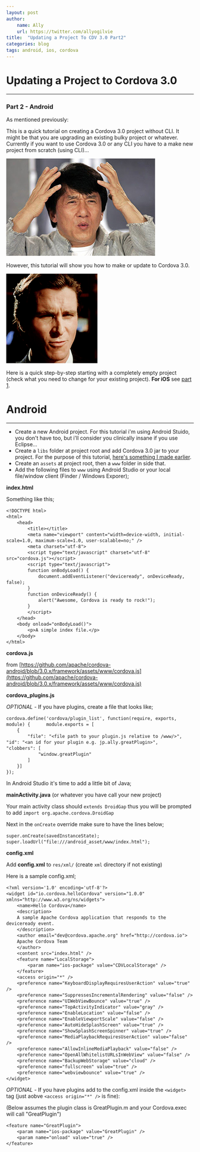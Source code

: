 ```yaml
---
layout: post
author:
    name: Ally
    url: https://twitter.com/allyogilvie
title:  "Updating a Project To CDV 3.0 Part2"
categories: blog
tags: android, ios, cordova
---
```


# Updating a Project to Cordova 3.0
------

### Part 2 - Android

As mentioned previously:

This is a quick tutorial on creating a Cordova 3.0 project without CLI. It might be that you are upgrading an existing bulky project or whatever. Currently if you want to use Cordova 3.0 or any CLI you have to a make new project from scratch (using CLI)… 

![image](/images/noo.jpg)

However, this tutorial will show you how to make or update to Cordova 3.0.
	
![image](/images/ooo.gif)

Here is a quick step-by-step starting with a completely empty project (check what you need to change for your existing project). **For iOS** see [part 1](/blog/2013/09/04/updating-a-project-to-cordova-3.0.html).

# Android
------

- Create a new Android project. For this tutorial i'm using Android Stuido, you don't have too, but i'll consider you clinically insane if you use Eclipse…
- Create a ```libs``` folder at project root and add Cordova 3.0 jar to your project.
	For the purpose of this tutorial, [here's something I made earlier](https://github.com/Wizcorp/cordova-binaries/tree/v3.0/android).
- Create an ```assets``` at project root, then a ```www``` folder in side that. 
- Add the following files to ```www``` using Android Studio or your local file/window client (Finder / Windows Exporer);

**index.html** 

Something like this;
	
	<!DOCTYPE html>
	<html>
		<head>
			<title></title>
    		<meta name="viewport" content="width=device-width, initial-scale=1.0, maximum-scale=1.0, user-scalable=no;" />
			<meta charset="utf-8">
			<script type="text/javascript" charset="utf-8" src="cordova.js"></script>
    		<script type="text/javascript">
			function onBodyLoad() {
				document.addEventListener("deviceready", onDeviceReady, false);
			}
			function onDeviceReady() {
    		    alert("Awesome, Cordova is ready to rock!");
			}
    		</script>
    	</head>
    	<body onload="onBodyLoad()">
     		<p>A simple index file.</p>
     	</body>
	</html>

**cordova.js**

from [https://github.com/apache/cordova-android/blob/3.0.x/framework/assets/www/cordova.js](https://github.com/apache/cordova-android/blob/3.0.x/framework/assets/www/cordova.js)

**cordova_plugins.js** 

*OPTIONAL* - If you have plugins, create a file that looks like;
	
	cordova.define('cordova/plugin_list', function(require, exports, module) {		module.exports = [
		{
    	   	"file": "<file path to your plugin.js relative to /www/>",       			"id": "<an id for your plugin e.g. jp.ally.greatPlugin>",       			"clobbers": [
     	 		"window.greatPlugin"
			]
		}]
	});

In Android Studio it's time to add a little bit of Java;

**mainActivity.java** (or whatever you have call your new project)

Your main activity class should ```extends DroidGap``` thus you will be prompted to add ```import org.apache.cordova.DroidGap```

Next in the ```onCreate``` override make sure to have the lines below;

	super.onCreate(savedInstanceState);
    super.loadUrl("file:///android_asset/www/index.html");
        
**config.xml**

Add **config.xml** to ```res/xml/``` (create ```xml``` directory if not existing)

Here is a sample config.xml;

	<?xml version='1.0' encoding='utf-8'?>
	<widget id="io.cordova.helloCordova" version="1.0.0" xmlns="http://www.w3.org/ns/widgets">
    	<name>Hello Cordova</name>
    	<description>
    	A sample Apache Cordova application that responds to the deviceready event.
    	</description>
    	<author email="dev@cordova.apache.org" href="http://cordova.io">
        Apache Cordova Team
    	</author>
    	<content src="index.html" />
    	<feature name="LocalStorage">
        	<param name="ios-package" value="CDVLocalStorage" />
        </feature>
    	<access origin="*" />
    	<preference name="KeyboardDisplayRequiresUserAction" value="true" />
    	<preference name="SuppressesIncrementalRendering" value="false" />
    	<preference name="UIWebViewBounce" value="true" />
    	<preference name="TopActivityIndicator" value="gray" />
    	<preference name="EnableLocation" value="false" />
    	<preference name="EnableViewportScale" value="false" />
    	<preference name="AutoHideSplashScreen" value="true" />
    	<preference name="ShowSplashScreenSpinner" value="true" />
    	<preference name="MediaPlaybackRequiresUserAction" value="false" />
    	<preference name="AllowInlineMediaPlayback" value="false" />
    	<preference name="OpenAllWhitelistURLsInWebView" value="false" />
    	<preference name="BackupWebStorage" value="cloud" />
    	<preference name="fullscreen" value="true" />
    	<preference name="webviewbounce" value="true" />
	</widget>

*OPTIONAL* - If you have plugins add to the config.xml inside the ```<widget>``` tag (just aobve ```<access origin="*" />``` is fine):

(Below assumes the plugin class is GreatPlugin.m and your Cordova.exec will call "GreatPlugin")

    <feature name="GreatPlugin">
        <param name="ios-package" value="GreatPlugin" />
        <param name="onload" value="true" />
    </feature>
